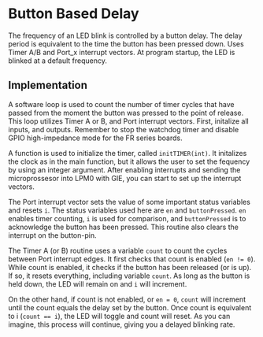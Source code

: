 # Button Based Delay
The frequency of an LED blink is controlled by a button delay. The delay period is equivalent to the time the button has been pressed down. Uses Timer A/B and Port_x interrupt vectors. At program startup, the LED is blinked at a default frequency.

## Implementation
A software loop is used to count the number of timer cycles that have passed from the moment the button was pressed to the point of release. This loop utilizes Timer A or B, and Port interrupt vectors. First, initalize all inputs, and outputs. Remember to stop the watchdog timer and disable GPIO high-impedance mode for the FR series boards.

A function is used to initialize the timer, called `initTIMER(int)`. It initalizes the clock as in the main function, but it allows the user to set the fequency by using an integer argument. After enabling interrupts and sending the microprossesor into LPM0 with GIE, you can start to set up the interrupt vectors.

The Port interrupt vector sets the value of some important status variables and resets `i`. The status variables used here are `en` and `buttonPressed`. `en` enables timer counting, `i` is used for comparison, and `buttonPressed` is to acknowledge the button has been pressed. This routine also clears the interrupt on the button-pin.

The Timer A (or B) routine uses a variable `count` to count the cycles between Port interrupt edges. It first checks that count is enabled (`en != 0`). While count is enabled, it checks if the button has been released (or is up). If so, it resets everything, including variable `count`. As long as the button is held down, the LED will remain on and `i` will increment.

On the other hand, if count is not enabled, or `en = 0`, `count` will increment until the count equals the delay set by the button. Once count is equivalent to i (`count == i`), the LED will toggle and count will reset. As you can imagine, this process will continue, giving you a delayed blinking rate.